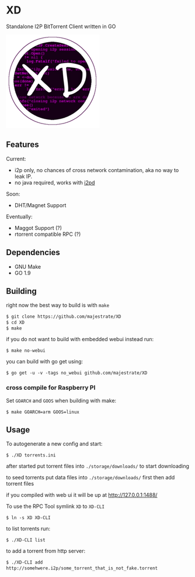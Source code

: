 # XD

Standalone I2P BitTorrent Client written in GO

![XD](contrib/logos/xd_logo_256x256.png)

## Features

Current:

* i2p only, no chances of cross network contamination, aka no way to leak IP.
* no java required, works with [i2pd](https://github.com/purplei2p/i2pd)

Soon:

* DHT/Magnet Support

Eventually:

* Maggot Support (?)
* rtorrent compatible RPC (?)

## Dependencies

* GNU Make
* GO 1.9


## Building

right now the best way to build is with `make`

    $ git clone https://github.com/majestrate/XD
    $ cd XD
    $ make

if you do not want to build with embedded webui instead run:

    $ make no-webui

you can build with go get using:

    $ go get -u -v -tags no_webui github.com/majestrate/XD

### cross compile for Raspberry PI

Set `GOARCH` and `GOOS` when building with make:

    $ make GOARCH=arm GOOS=linux


## Usage

To autogenerate a new config and start:

    $ ./XD torrents.ini

after started put torrent files into `./storage/downloads/` to start downloading

to seed torrents put data files into `./storage/downloads/` first then add torrent files

if you compiled with web ui it will be up at http://127.0.0.1:1488/

To use the RPC Tool symlink `XD` to `XD-CLI`

    $ ln -s XD XD-CLI

to list torrents run:

    $ ./XD-CLI list


to add a torrent from http server:

    $ ./XD-CLI add http://somehwere.i2p/some_torrent_that_is_not_fake.torrent
